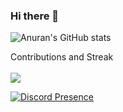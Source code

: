 ### Hi there 👋

<!--
**Anuran12/Anuran12** is a ✨ _special_ ✨ repository because its `README.md` (this file) appears on your GitHub profile.

Here are some ideas to get you started:

- 🔭 I’m currently working on ...
- 🌱 I’m currently learning ...
- 👯 I’m looking to collaborate on ...
- 🤔 I’m looking for help with ...
- 💬 Ask me about ...
- 📫 How to reach me: ...
- 😄 Pronouns: ...
- ⚡ Fun fact: ...
-->

![Anuran's GitHub stats](https://github-readme-stats.vercel.app/api?username=Anuran12&show_icons=true&theme=radical)


<summary>Contributions and Streak</summary>

<br>

<img src="https://github-readme-streak-stats.herokuapp.com/?user=Anuran12&theme=dracula">

<br>

[![Discord Presence](https://lanyard.cnrad.dev/api/:id)](https://discord.com/users/756548542994055290)
